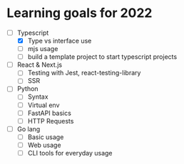 # Learning goals for 2022

- [ ] Typescript
    - [x] Type vs interface use
    - [ ] mjs usage
    - [ ] build a template project to start typescript projects

- [ ] React & Next.js
    - [ ] Testing with Jest, react-testing-library
    - [ ] SSR

- [ ] Python
    - [ ] Syntax
    - [ ] Virtual env
    - [ ] FastAPI basics
    - [ ] HTTP Requests

- [ ] Go lang
    - [ ] Basic usage
    - [ ] Web usage
    - [ ] CLI tools for everyday usage
